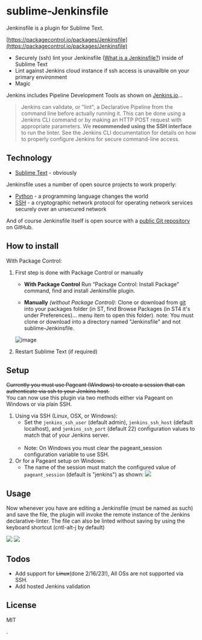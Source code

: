# sublime-Jenkinsfile

Jenkinsfile is a plugin for Sublime Text.

[https://packagecontrol.io/packages/Jenkinsfile](https://packagecontrol.io/packages/Jenkinsfile)

  - Securely (ssh) lint your Jenkinsfile ([What is a Jenkinsfile?](https://jenkins.io/doc/book/pipeline/jenkinsfile/)) inside of Sublime Text
  - Lint against Jenkins cloud instance if ssh access is unavailble on your primary environment
  - Magic

Jenkins includes Pipeline Development Tools as shown on [Jenkins.io][jenkins.io linter]...
> Jenkins can validate, or "lint", a Declarative Pipeline from the command line before actually running it.
> This can be done using a Jenkins CLI command or by making an HTTP POST request with appropriate parameters.
> We **recommended using the SSH interface** to run the linter.
> See the Jenkins CLI documentation for details on how to properly configure Jenkins for secure command-line access.


## Technology

* [Sublime Text] - obviously

Jenkinsfile uses a number of open source projects to work properly:
* [Python] - a programming language changes the world
* [SSH] - a cryptographic network protocol for operating network services securely over an unsecured network

And of course Jenkinsfile itself is open source with a [public Git repository][jenkinsfilegh] on GitHub.

## How to install

With Package Control:
1. First step is done with Package Control or manually
    - **With Package Control**
    Run “Package Control: Install Package” command, find and install Jenkinsfile plugin.

    - **Manually** *(without Package Control)*:
    Clone or download from [git][jenkinsfilegh] into your packages folder (in ST, find Browse Packages (in ST4 it's under Preferences)… menu item to open this folder).
    note: You must clone or download into a directory named "Jenkinsfile" and not sublime-Jenkinsfile.
    
    ![image](https://user-images.githubusercontent.com/11353590/219444106-d6207f7e-e872-48d2-80b0-b715c65acd25.png)

2.  Restart Sublime Text (if required)

## Setup

~~Currently you must use Pageant (Windows) to create a session that can authenticate via ssh to your Jenkins host.~~<br>
You can now use this plugin via two methods either via Pageant on Windows or via plain SSH.

1. Using via SSH (Linux, OSX, or Windows):
   * Set the `jenkins_ssh_user` (default admin), `jenkins_ssh_host` (default localhost), and `jenkins_ssh_port` (default 22) configuration values to match that of your Jenkins server.<br><br>
   * Note: On Windows you must clear the pageant_session configuration variable to use SSH.
2. Or for a Pageant setup on Windows:
   * The name of the session must match the configured value of `pageant_session` (default is "jenkins") as shown:
      ![](http://june07.github.io/image/JenkinsfilePageantConfig500.jpg)

## Usage

Now whenever you have are editing a Jenkinsfile (must be named as such) and save the file, the plugin will invoke the remote instance of the Jenkins declarative-linter.
The file can also be linted without saving by using the keyboard shortcut (cntl-alt-j by default)

![](http://june07.github.io/image/JenkinsfileScreenshot1.jpg)
![](http://june07.github.io/image/JenkinsfileScreenshot2.jpg)

## Todos

 - Add support for ~~Linux~~(done 2/16/23!), All OSs are not supported via SSH.
 - Add hosted Jenkins validation

License
----

MIT

[//]: # (These are reference links used in the body of this note and get stripped out when the markdown processor does its job. There is no need to format nicely because it shouldn't be seen. Thanks SO - http://stackoverflow.com/questions/4823468/store-comments-in-markdown-syntax)

   [jenkins.io linter]: <https://jenkins.io/doc/book/pipeline/development/#linter>
   [python]: <https://www.python.org/>
   [jenkinsfilegh]: <https://github.com/june07/sublime-Jenkinsfile>
   [Sublime Text]: <https://www.sublimetext.com/>
   [SSH]: <https://en.wikipedia.org/wiki/Secure_Shell>
   [putty/pageant]: <https://www.putty.org/>
   
.
